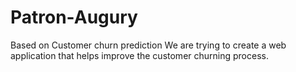 # Patron-Augury
Based on Customer churn prediction
We are trying to create a web application that helps improve the customer churning process.
